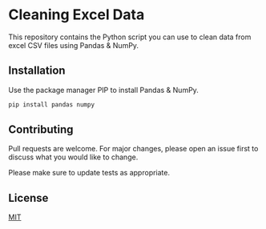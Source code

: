 # Cleaning Excel Data

This repository contains the Python script you can use to clean data from excel CSV files using Pandas & NumPy.

## Installation

Use the package manager PIP to install Pandas & NumPy.

```bash
pip install pandas numpy
```

## Contributing

Pull requests are welcome. For major changes, please open an issue first
to discuss what you would like to change.

Please make sure to update tests as appropriate.

## License

[MIT](https://choosealicense.com/licenses/mit/)
